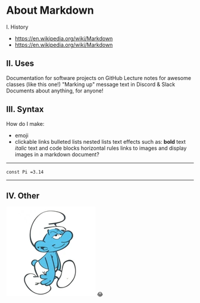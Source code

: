 # About Markdown

I. History
- https://en.wikipedia.org/wiki/Markdown
- https://en.wikipedia.org/wiki/Markdown

## II. Uses
Documentation for software projects on GitHub
Lecture notes for awesome classes (like this one!)
"Marking up" message text in Discord & Slack
Documents about anything, for anyone!

## III. Syntax
How do I make:
- emoji
- clickable links
bulleted lists
nested lists
text effects such as:
**bold** text
*italic* text
and code blocks
horizontal rules
links to images
and display images in a markdown document?

---
`const Pi =3.14`

---
## IV. Other
![dopey smurph](Dopey4.JPG.webp)
:joy:
